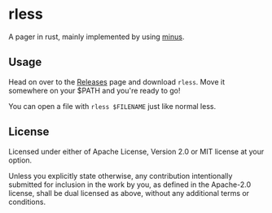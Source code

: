 # rless

A pager in rust, mainly implemented by using [minus](https://github.com/arijit79/minus/commit/f3ab74cf955bca00b1d0b0ed3ade1de0fd4390de).

## Usage

Head on over to the [Releases](https://github.com/Takashiidobe/rless/releases/latest) page and download `rless`. Move it somewhere on your $PATH and you're ready to go!

You can open a file with `rless $FILENAME` just like normal less.

## License

Licensed under either of Apache License, Version 2.0 or MIT license at your option.

Unless you explicitly state otherwise, any contribution intentionally submitted for inclusion in the work by you, as defined in the Apache-2.0 license, shall be dual licensed as above, without any additional terms or conditions.
